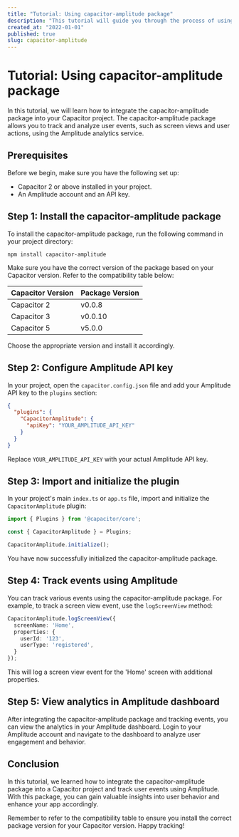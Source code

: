 ```yaml
---
title: "Tutorial: Using capacitor-amplitude package"
description: "This tutorial will guide you through the process of using the capacitor-amplitude package in your Capacitor project."
created_at: "2022-01-01"
published: true
slug: capacitor-amplitude
---
```


# Tutorial: Using capacitor-amplitude package

In this tutorial, we will learn how to integrate the capacitor-amplitude package into your Capacitor project. The capacitor-amplitude package allows you to track and analyze user events, such as screen views and user actions, using the Amplitude analytics service.

## Prerequisites

Before we begin, make sure you have the following set up:

- Capacitor 2 or above installed in your project.
- An Amplitude account and an API key.

## Step 1: Install the capacitor-amplitude package

To install the capacitor-amplitude package, run the following command in your project directory:

```shell
npm install capacitor-amplitude
```

Make sure you have the correct version of the package based on your Capacitor version. Refer to the compatibility table below:

| Capacitor Version | Package Version |
|-------------------|-----------------|
| Capacitor 2       | v0.0.8          |
| Capacitor 3       | v0.0.10         |
| Capacitor 5       | v5.0.0          |

Choose the appropriate version and install it accordingly.

## Step 2: Configure Amplitude API key

In your project, open the `capacitor.config.json` file and add your Amplitude API key to the `plugins` section:

```json
{
  "plugins": {
    "CapacitorAmplitude": {
      "apiKey": "YOUR_AMPLITUDE_API_KEY"
    }
  }
}
```

Replace `YOUR_AMPLITUDE_API_KEY` with your actual Amplitude API key.

## Step 3: Import and initialize the plugin

In your project's main `index.ts` or `app.ts` file, import and initialize the `CapacitorAmplitude` plugin:

```typescript
import { Plugins } from '@capacitor/core';

const { CapacitorAmplitude } = Plugins;

CapacitorAmplitude.initialize();
```

You have now successfully initialized the capacitor-amplitude package.

## Step 4: Track events using Amplitude

You can track various events using the capacitor-amplitude package. For example, to track a screen view event, use the `logScreenView` method:

```typescript
CapacitorAmplitude.logScreenView({
  screenName: 'Home',
  properties: {
    userId: '123',
    userType: 'registered',
  }
});
```

This will log a screen view event for the 'Home' screen with additional properties.

## Step 5: View analytics in Amplitude dashboard

After integrating the capacitor-amplitude package and tracking events, you can view the analytics in your Amplitude dashboard. Login to your Amplitude account and navigate to the dashboard to analyze user engagement and behavior.

## Conclusion

In this tutorial, we learned how to integrate the capacitor-amplitude package into a Capacitor project and track user events using Amplitude. With this package, you can gain valuable insights into user behavior and enhance your app accordingly.

Remember to refer to the compatibility table to ensure you install the correct package version for your Capacitor version. Happy tracking!

